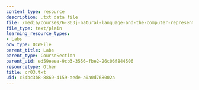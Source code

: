 ```yaml
---
content_type: resource
description: .txt data file
file: /media/courses/6-863j-natural-language-and-the-computer-representation-of-knowledge-spring-2003/c54bc3b888694159aedea0a0d768002a_cr03.txt
file_type: text/plain
learning_resource_types:
- Labs
ocw_type: OCWFile
parent_title: Labs
parent_type: CourseSection
parent_uid: ed59eeea-9cb3-3556-fbe2-26c06f844506
resourcetype: Other
title: cr03.txt
uid: c54bc3b8-8869-4159-aede-a0a0d768002a
---
```

